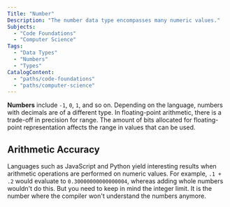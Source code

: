 ```yaml
---
Title: "Number"
Description: "The number data type encompasses many numeric values."
Subjects:
  - "Code Foundations"
  - "Computer Science"
Tags:
  - "Data Types"
  - "Numbers"
  - "Types"
CatalogContent:
  - "paths/code-foundations"
  - "paths/computer-science"
---
```


**Numbers** include `-1`, `0`, `1`, and so on. Depending on the language, numbers with decimals are of a different type. In floating-point arithmetic, there is a trade-off in precision for range. The amount of bits allocated for floating-point representation affects the range in values that can be used.

## Arithmetic Accuracy

Languages such as JavaScript and Python yield interesting results when arithmetic operations are performed on numeric values. For example, `.1 + .2` would evaluate to `0.30000000000000004`, whereas adding whole numbers wouldn't do this. But you need to keep in mind the integer limit. It is the number where the compiler won't understand the numbers anymore.
